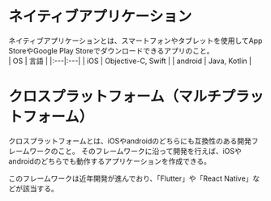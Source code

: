 # ネイティブアプリケーション
ネイティブアプリケーションとは、スマートフォンやタブレットを使用してApp StoreやGoogle Play Storeでダウンロードできるアプリのこと。  
| OS | 言語 |
|:---|:---| 
| iOS | Objective-C, Swift |
| android | Java, Kotlin |
  
# クロスプラットフォーム（マルチプラットフォーム）
クロスプラットフォームとは、iOSやandroidのどちらにも互換性のある開発フレームワークのこと。
そのフレームワークに沿って開発を行えば、iOSやandroidのどちらでも動作するアプリケーションを作成できる。

このフレームワークは近年開発が進んでおり、「Flutter」や「React Native」などが該当する。
